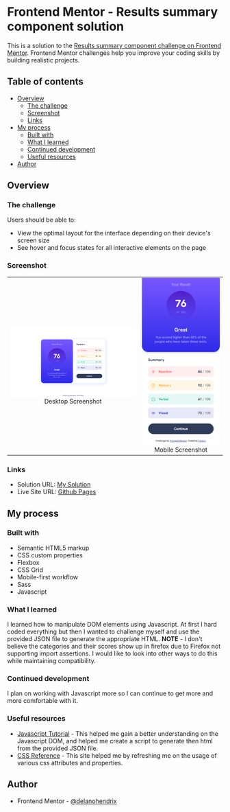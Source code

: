 # Frontend Mentor - Results summary component solution

This is a solution to the [Results summary component challenge on Frontend Mentor](https://www.frontendmentor.io/challenges/results-summary-component-CE_K6s0maV). Frontend Mentor challenges help you improve your coding skills by building realistic projects.

## Table of contents

- [Overview](#overview)
  - [The challenge](#the-challenge)
  - [Screenshot](#screenshot)
  - [Links](#links)
- [My process](#my-process)
  - [Built with](#built-with)
  - [What I learned](#what-i-learned)
  - [Continued development](#continued-development)
  - [Useful resources](#useful-resources)
- [Author](#author)

## Overview

### The challenge

Users should be able to:

- View the optimal layout for the interface depending on their device's screen size
- See hover and focus states for all interactive elements on the page

### Screenshot

|                                                           |                                                                |
| :-------------------------------------------------------: | :------------------------------------------------------------: |
| ![Desktop Screenshot](/Screenshot.png) Desktop Screenshot | ![Mobile Screenshot](/Screenshot_mobile.png) Mobile Screenshot |

### Links

- Solution URL: [My Solution](https://your-solution-url.com)
- Live Site URL: [Github Pages](https://delanohendrix.github.io/Results-Summary-Component/)

## My process

### Built with

- Semantic HTML5 markup
- CSS custom properties
- Flexbox
- CSS Grid
- Mobile-first workflow
- Sass
- Javascript

### What I learned

I learned how to manipulate DOM elements using Javascript. At first I hard coded everything but then I wanted to challenge myself and use the provided JSON file to generate the appropriate HTML.
**NOTE** - I don't believe the categories and their scores show up in firefox due to Firefox not supporting import assertions. I would like to look into other ways to do this while maintaining compatibility.

### Continued development

I plan on working with Javascript more so I can continue to get more and more comfortable with it.

### Useful resources

- [Javascript Tutorial](https://www.javascripttutorial.net/javascript-dom/) - This helped me gain a better understanding on the Javascript DOM, and helped me create a script to generate then html from the provided JSON file.
- [CSS Reference](https://cssreference.io/) - This site helped me by refreshing me on the usage of various css attributes and properties.

## Author

- Frontend Mentor - [@delanohendrix](https://www.frontendmentor.io/profile/delanohendrix)
